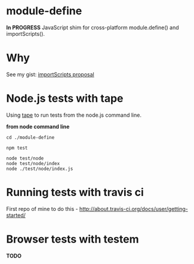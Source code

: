 module-define
=============

__In PROGRESS__ JavaScript shim for cross-platform module.define() and importScripts().


Why
===

See my gist: [importScripts proposal](https://gist.github.com/dfkaye/5356885)


Node.js tests with tape
=======================

Using [tape](https://github.com/substack/tape) to run tests from the node.js 
command line.

__from node command line__

    cd ./module-define
    
    npm test

    node test/node
    node test/node/index
    node ./test/node/index.js
    
Running tests with travis ci
============================

First repo of mine to do this - http://about.travis-ci.org/docs/user/getting-started/


Browser tests with testem
=========================

__TODO__

